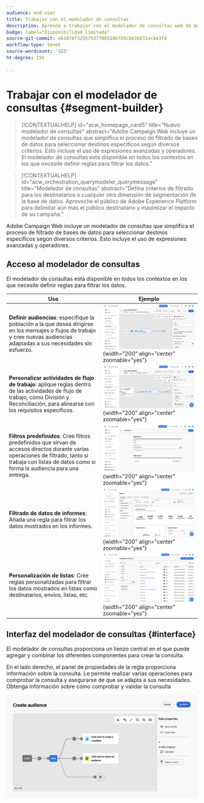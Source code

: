```yaml
---
audience: end-user
title: Trabajar con el modelador de consultas
description: Aprenda a trabajar con el modelador de consultas web de Adobe Campaign.
badge: label="Disponibilidad limitada"
source-git-commit: e61878f325575377865186fb9cb63b831ac843fd
workflow-type: tm+mt
source-wordcount: '323'
ht-degree: 15%

---
```


# Trabajar con el modelador de consultas {#segment-builder}


>[!CONTEXTUALHELP]
>id="acw_homepage_card5"
>title="Nuevo modelador de consultas"
>abstract="Adobe Campaign Web incluye un modelador de consultas que simplifica el proceso de filtrado de bases de datos para seleccionar destinos específicos según diversos criterios. Esto incluye el uso de expresiones avanzadas y operadores. El modelador de consultas está disponible en todos los contextos en los que necesite definir reglas para filtrar los datos."

>[!CONTEXTUALHELP]
>id="acw_orchestration_querymodeler_querymessage"
>title="Modelador de consultas"
>abstract="Defina criterios de filtrado para los destinatarios o cualquier otra dimensión de segmentación de la base de datos. Aproveche el público de Adobe Experience Platform para delimitar aún más el público destinatario y maximizar el impacto de su campaña."

Adobe Campaign Web incluye un modelador de consultas que simplifica el proceso de filtrado de bases de datos para seleccionar destinos específicos según diversos criterios. Esto incluye el uso de expresiones avanzadas y operadores.

## Acceso al modelador de consultas

El modelador de consultas está disponible en todos los contextos en los que necesite definir reglas para filtrar los datos.

| Uso | Ejemplo |
|  ---  |  ---  |
| **Definir audiencias**: especifique la población a la que desea dirigirse en los mensajes o flujos de trabajo y cree nuevas audiencias adaptadas a sus necesidades sin esfuerzo. | ![](assets/access-audience.png){width="200" align="center" zoomable="yes"} |
| **Personalizar actividades de flujo de trabajo**: aplique reglas dentro de las actividades de flujo de trabajo, como División y Reconciliación, para alinearse con los requisitos específicos. | ![](assets/access-workflow.png){width="200" align="center" zoomable="yes"} |
| **Filtros predefinidos**: Cree filtros predefinidos que sirvan de accesos directos durante varias operaciones de filtrado, tanto si trabaja con listas de datos como si forma la audiencia para una entrega. | ![](assets/access-predefined-filter.png){width="200" align="center" zoomable="yes"} |
| **Filtrado de datos de informes**: Añada una regla para filtrar los datos mostrados en los informes. | ![](assets/access-reports.png){width="200" align="center" zoomable="yes"} |
| **Personalización de listas**: Cree reglas personalizadas para filtrar los datos mostrados en listas como destinatarios, envíos, listas, etc. | ![](assets/access-lists.png){width="200" align="center" zoomable="yes"} |



<!--**Dynamize content**: make your content dynamic by creating conditions that define which content should be displayed to different recipients, ensuring personalized and relevant messaging.

+++Example

![](assets/access-audience.png)

 +++
-->


## Interfaz del modelador de consultas {#interface}

El modelador de consultas proporciona un lienzo central en el que puede agregar y combinar los diferentes componentes para crear la consulta.

En el lado derecho, el panel de propiedades de la regla proporciona información sobre la consulta. Le permite realizar varias operaciones para comprobar la consulta y asegurarse de que se adapta a sus necesidades. Obtenga información sobre cómo comprobar y validar la consulta

![](assets/query-interface.png)
